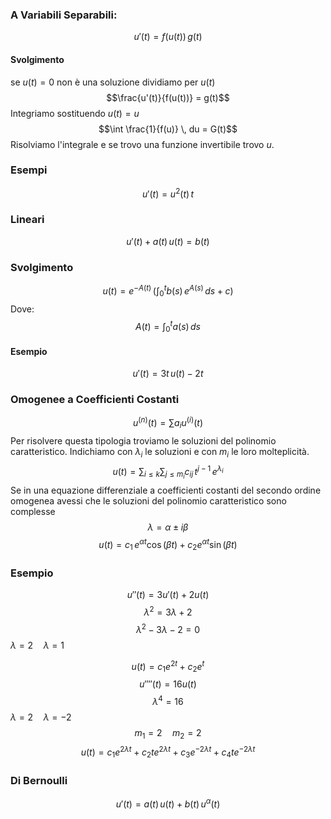 ### A Variabili Separabili:
$$u'(t) = f(u(t)) \, g(t)$$
#### Svolgimento
se $u(t) = 0$ non è una soluzione dividiamo per $u(t)$
$$\frac{u'(t)}{f(u(t))} = g(t)$$
Integriamo sostituendo $u(t) = u$
$$\int \frac{1}{f(u)} \, du = G(t)$$
Risolviamo l'integrale e se trovo una funzione invertibile trovo $u$.
### Esempi
$$u'(t) = u^2(t) \, t$$
### Lineari
$$u'(t) + a(t) \, u(t) = b(t)$$
### Svolgimento 
$$u(t) = e^{-A(t)} \, \left(\int_0^t b(s) \, e^{A(s)} \, ds + c\right)$$
Dove:
$$A(t) = \int_0^t a(s) \, ds$$
#### Esempio 
$$u'(t) = 3t \, u(t) - 2t$$
### Omogenee a Coefficienti Costanti
$$u^{(n)}(t) = \sum a_i u^{(i)}(t)$$
Per risolvere questa tipologia troviamo le soluzioni del polinomio caratteristico.
Indichiamo con $\lambda_i$ le soluzioni e con $m_i$ le loro molteplicità.
$$u(t) = \sum_{i \leq k}\sum_{j \leq m_i} c_{i j} \, t^{j - 1} \, e^{\lambda_i}$$
Se in una equazione differenziale a coefficienti costanti del secondo ordine omogenea avessi che le soluzioni del polinomio caratteristico sono complesse $$\lambda = \alpha \pm i \beta$$
$$u(t) = c_1 \, e^{\alpha t} \cos(\beta t) + c_2 e^{\alpha t} \sin(\beta t)$$
### Esempio
$$u''(t) = 3 u'(t) + 2 u(t)$$
$$\lambda^2= 3 \lambda + 2$$
$$\lambda^2 - 3\lambda - 2 = 0$$
$\lambda = 2 \quad \lambda = 1$

$$u(t) = c_1 e^{2t} + c_2 e^t$$
$$u''''(t) = 16 u(t)$$
$$\lambda^4 = 16$$
$\lambda = 2 \quad \lambda = -2$
$$m_1 = 2 \quad m_2 = 2$$
$$u(t) = c_1e^{2 \lambda t} + c_2te^{2 \lambda t} + c_3e^{-2 \lambda t} + c_4te^{-2 \lambda t}$$
### Di Bernoulli
$$u'(t) = a(t) \, u(t) + b(t) \, u^\alpha(t)$$